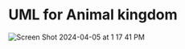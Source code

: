 # UML for Animal kingdom

![Screen Shot 2024-04-05 at 1 17 41 PM](https://github.com/MikailaAkeredolu/c_15_oop_lecture/assets/10773482/e4d430c7-74dc-4950-8a29-eb1dd503b556)
